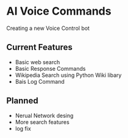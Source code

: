 # AI Voice Commands


Creating a new Voice Control bot

## Current Features

- Basic web search
- Basic Response Commands
- Wikipedia Search using Python Wiki libary
- Bais Log Command

## Planned

- Nerual Network desing
- More search features
- log fix
